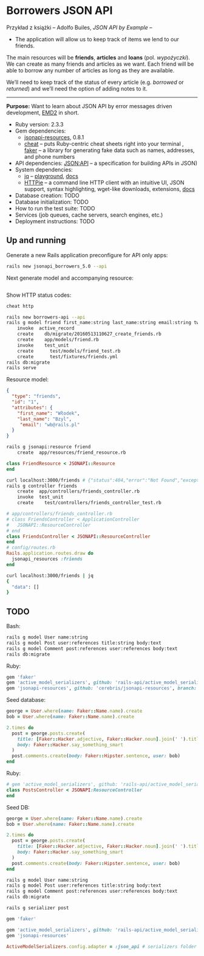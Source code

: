 # Borrowers JSON API

Przykład z książki – Adolfo Builes, _JSON API by Example_ –

* The application will allow us to keep track of items we lend to our friends.

The main resources will be **friends**, **articles** and **loans** (pol.
_wypożyczki_). We can create as many friends and articles as we want. Each
friend will be able to borrow any number of articles as long as they are
available.

We’ll need to keep track of the status of every article (e.g. _borrowed_ or
_returned_) and we’ll need the option of adding notes to it.

----

**Purpose:** Want to learn about JSON API by error messages driven development,
[EMD2](http://www.progressrail.com) in short.

* Ruby version: 2.3.3
* Gem dependencies:
  * [jsonapi-resources](https://github.com/cerebris/jsonapi-resources), 0.8.1
  - [cheat](http://cheat.errtheblog.com) – puts Ruby-centric cheat sheets
    right into your terminal ,
    [faker](https://github.com/stympy/faker) – a library for generating
    fake data such as names, addresses, and phone numbers
* API dependencies:
  [JSON:API](http://jsonapi.org/) – a specification for building APIs in JSON)
* System dependencies:
  - [jq](https://github.com/stedolan/jq) –
    [playground](https://jqplay.org), [docs](https://stedolan.github.io/jq/)
  - [HTTPie](https://httpie.org) – a command line HTTP client with
    an intuitive UI, JSON support, syntax highlighting,
    wget-like downloads, extensions, [docs](https://httpie.org/docs)
* Database creation: TODO
* Database initialization: TODO
* How to run the test suite: TODO
* Services (job queues, cache servers, search engines, etc.)
* Deployment instructions: TODO


## Up and running

Generate a new Rails application preconfigure for API only apps:
```sh
rails new jsonapi_borrowers_5.0 --api
```

Next generate model and accompanying resource:
```sh

```










Show HTTP status codes:
```sh
cheat http
```

```sh
rails new borrowers-api --api
rails g model friend first_name:string last_name:string email:string twitter:string
    invoke  active_record
    create    db/migrate/20160513110627_create_friends.rb
    create    app/models/friend.rb
    invoke    test_unit
    create      test/models/friend_test.rb
    create      test/fixtures/friends.yml
rails db:migrate
rails serve
```

Resource model:

```json
{
  "type": "friends",
  "id": "1",
  "attributes": {
    "first_name": "Włodek",
    "last_name": "Bzyl",
     "email": "wb@rails.pl"
  }
}
```
```sh
rails g jsonapi:resource friend
    create  app/resources/friend_resource.rb
```
```ruby
class FriendResource < JSONAPI::Resource
end
```
```sh
curl localhost:3000/friends # {"status":404,"error":"Not Found","exception …
rails g controller friends
    create  app/controllers/friends_controller.rb
    invoke  test_unit
    create    test/controllers/friends_controller_test.rb
```      
```ruby
# app/controllers/friends_controller.rb
# class FriendsController < ApplicationController
#   JSONAPI::ResourceController
# end
class FriendsController < JSONAPI::ResourceController
end
# config/routes.rb
Rails.application.routes.draw do
  jsonapi_resources :friends
end
```
```sh
curl localhost:3000/friends | jq
{
  "data": []
}
```


## TODO

Bash:

```bash
rails g model User name:string
rails g model Post user:references title:string body:text
rails g model Comment post:references user:references body:text
rails db:migrate
```

Ruby:

```ruby
gem 'faker'
gem 'active_model_serializers', github: 'rails-api/active_model_serializers'
gem 'jsonapi-resources', github: 'cerebris/jsonapi-resources', branch: 'rails5'
```

Seed database:

```ruby
george = User.where(name: Faker::Name.name).create
bob = User.where(name: Faker::Name.name).create

2.times do
  post = george.posts.create(
    title: [Faker::Hacker.adjective, Faker::Hacker.noun].join(' ').titleize,
    body: Faker::Hacker.say_something_smart
  )
  post.comments.create(body: Faker::Hipster.sentence, user: bob)
end
```

Ruby:

```ruby
# gem 'active_model_serializers', github: 'rails-api/active_model_serializers'
class PostsController < JSONAPI:ResourceController
end
```

Seed DB:

```ruby
george = User.where(name: Faker::Name.name).create
bob = User.where(name: Faker::Name.name).create

2.times do
  post = george.posts.create(
    title: [Faker::Hacker.adjective, Faker::Hacker.noun].join(' ').titleize,
    body: Faker::Hacker.say_something_smart
  )
  post.comments.create(body: Faker::Hipster.sentence, user: bob)
end
```

```bash
rails g model User name:string
rails g model Post user:references title:string body:text
rails g model Comment post:references user:references body:text
rails db:migrate

rails g serializer post
```

```ruby
gem 'faker'

gem 'active_model_serializers', github: 'rails-api/active_model_serializers'
gem 'jsonapi-resources'

ActiveModelSerializers.config.adapter = :json_api # serializers folder
```
